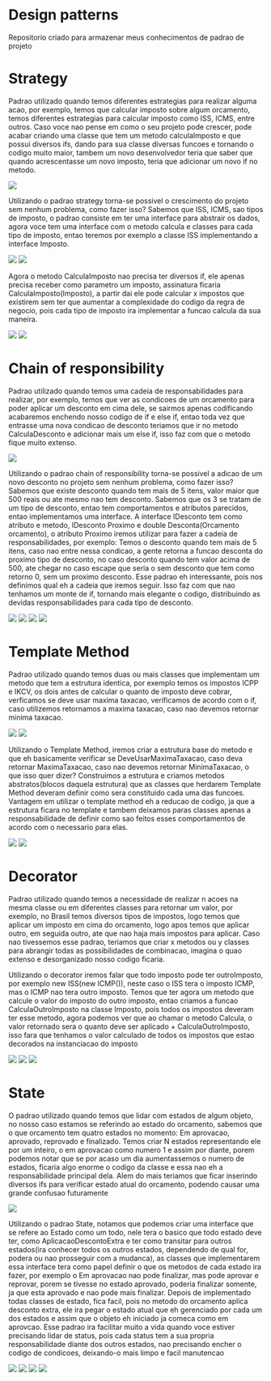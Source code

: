 # Design patterns
 Repositorio criado para armazenar meus conhecimentos de padrao de projeto
 
 # Strategy
 
<p>Padrao utilizado quando temos diferentes estrategias para realizar alguma acao, por exemplo, temos que calcular imposto sobre algum orcamento, temos diferentes estrategias para calcular imposto como ISS, ICMS, entre outros. Caso voce nao pense em como o seu projeto pode crescer, pode acabar criando uma classe que tem um metodo calculaImposto e que possui diversos ifs, dando para sua classe diversas funcoes e tornando o codigo muito maior, tambem um novo desenvolvedor teria que saber que quando acrescentasse um novo imposto, teria que adicionar um novo if no metodo.</p> 
<img src="images/0.PNG"/>
<p>Utilizando o padrao strategy torna-se possivel o crescimento do projeto sem nenhum problema, como fazer isso? Sabemos que ISS, ICMS, sao tipos de imposto, o padrao consiste em ter uma interface para abstrair os dados, agora voce tem uma interface com o metodo calcula e classes para cada tipo de imposto, entao teremos por exemplo a classe ISS implementando a interface Imposto.</p> 
<img src="images/1.PNG"/>
<img src="images/2.PNG"/>
<p>Agora o metodo CalculaImposto nao precisa ter diversos if, ele apenas precisa receber como parametro um imposto, assinatura ficaria CalculaImposto(Imposto), a partir dai ele pode calcular x impostos que existirem sem ter que aumentar a complexidade do codigo da regra de negocio, pois cada tipo de imposto ira implementar a funcao calcula da sua maneira.</p>
<img src="images/3.PNG"/>
<img src="images/4.PNG"/>

# Chain of responsibility
<p> Padrao utilizado quando temos uma cadeia de responsabilidades para realizar, por exemplo, temos que ver as condicoes de um orcamento para poder aplicar um desconto em cima dele, se sairmos apenas codificando acabaremos enchendo nosso codigo de if e else if, entao toda vez que entrasse uma nova condicao de desconto teriamos que ir no metodo CalculaDesconto e adicionar mais um else if, isso faz com que o metodo fique muito extenso.</p> 
<img src="images/5.PNG"/>
<p>Utilizando o padrao chain of responsibility torna-se possivel a adicao de um novo desconto no projeto sem nenhum problema, como fazer isso? Sabemos que existe desconto quando tem mais de 5 itens, valor maior que 500 reais ou ate mesmo nao tem desconto. Sabemos que os 3 se tratam de um tipo de desconto, entao tem comportamentos e atributos parecidos, entao implementamos uma interface. A interface IDesconto tem como atributo e metodo, IDesconto Proximo e double Desconta(Orcamento orcamento), o atributo Proximo iremos utilizar para fazer a cadeia de responsabilidades, por exemplo: Temos o desconto quando tem mais de 5 itens, caso nao entre nessa condicao, a gente retorna a funcao desconta do proximo tipo de desconto, no caso desconto quando tem valor acima de 500, ate chegar no caso escape que seria o sem desconto que tem como retorno 0, sem um proximo desconto. Esse padrao eh interessante, pois nos definimos qual eh a cadeia que iremos seguir. Isso faz com que nao tenhamos um monte de if, tornando mais elegante o codigo, distribuindo as devidas responsabilidades para cada tipo de desconto.</p> 
<img src="images/6.PNG"/>
<img src="images/7.PNG"/>
<img src="images/8.PNG"/>
<img src="images/9.PNG"/>

# Template Method

<p>Padrao utilizado quando temos duas ou mais classes que implementam um metodo que tem a estrutura identica, por exemplo temos os impostos ICPP e IKCV, os dois antes de calcular o quanto de imposto deve cobrar, verficamos se deve usar maxima taxacao, verificamos de acordo com o if, caso utilizemos retornamos a maxima taxacao, caso nao devemos retornar minima taxacao.</p> 
<img src="images/10.PNG"/>
<img src="images/11.PNG"/>
<p>Utilizando o Template Method, iremos criar a estrutura base do metodo e que eh basicamente verificar se DeveUsarMaximaTaxacao, caso deva retornar MaximaTaxacao, caso nao devemos retornar MinimaTaxacao, o que isso quer dizer? Construimos a estrutura e criamos metodos abstratos(blocos daquela estrutura) que as classes que herdarem Template Method deveram definir como sera constituido cada uma das funcoes. Vantagem em utilizar o template method eh a reducao de codigo, ja que a estrutura ficara no template e tambem deixamos paras classes apenas a responsabilidade de definir como sao feitos esses comportamentos de acordo com o necessario para elas.</p> 
<img src="images/12.PNG"/>
<img src="images/13.PNG"/>

# Decorator
<p>Padrao utilizado quando temos a necessidade de realizar n acoes na mesma classe ou em diferentes classes para retornar um valor, por exemplo, no Brasil temos diversos tipos de impostos, logo temos que aplicar um imposto em cima do orcamento, logo apos temos que aplicar outro, em seguida outro, ate que nao haja mais impostos para aplicar. Caso nao tivessemos esse padrao, teriamos que criar x metodos ou y classes para abrangir todas as possibilidades de combinacao, imagina o quao extenso e desorganizado nosso codigo ficaria.</p>


<p>Utilizando o decorator iremos falar que todo imposto pode ter outroImposto, por exemplo new ISS(new ICMP()), neste caso o ISS tera o imposto ICMP, mas o ICMP nao tera outro imposto. Temos que ter agora um metodo que calcule o valor do imposto do outro imposto, entao criamos a funcao CalculaOutroImposto na classe Imposto, pois todos os impostos deveram ter esse metodo, agora podemos ver que ao chamar o metodo Calcula, o valor retornado sera o quanto deve ser aplicado + CalculaOutroImposto, isso fara que tenhamos o valor calculado de todos os impostos que estao decorados na instanciacao do imposto</p>
<img src="images/14.PNG"/>
<img src="images/15.PNG"/>
<img src="images/16.PNG"/>

# State

<p>O padrao utilizado quando temos que lidar com estados de algum objeto, no nosso caso estamos se referindo ao estado do orcamento, sabemos que o que orcamento tem quatro estados no momento: Em aprovacao, aprovado, reprovado e finalizado. Temos criar N estados representando ele por um inteiro, o em aprovacao como numero 1 e assim por diante, porem podemos notar que se por acaso um dia aumentassemos o numero de estados, ficaria algo enorme o codigo da classe e essa nao eh a responsabilidade principal dela. Alem do mais teriamos que ficar inserindo diversos ifs para verificar estado atual do orcamento, podendo causar uma grande confusao futuramente</p>
<img src="images/17.PNG"/>
<p>Utilizando o padrao State, notamos que podemos criar uma interface que se refere ao Estado como um todo, nele tera o basico que todo estado deve ter, como AplicacaoDescontoExtra e ter como transitar para outros estados(ira conhecer todos os outros estados, dependendo de qual for, podera ou nao prosseguir com a mudanca), as classes que implementarem essa interface tera como papel definir o que os metodos de cada estado ira fazer, por exemplo o Em aprovacao nao pode finalizar, mas pode aprovar e reprovar, porem se tivesse no estado aprovado, poderia finalizar somente, ja que esta aprovado e nao pode mais finalizar. Depois de implementado todas classes de estado, fica facil, pois no metodo do orcamento aplica desconto extra, ele ira pegar o estado atual que eh gerenciado por cada um dos estados e assim que o objeto eh iniciado ja comeca como em aprovcao. Esse padrao ira facilitar muito a vida quando voce estiver precisando lidar de status, pois cada status tem a sua propria responsabilidade diante dos outros estados, nao precisando encher o codigo de condicoes, deixando-o mais limpo e facil manutencao</p>
<img src="images/18.PNG"/>
<img src="images/19.PNG"/>
<img src="images/20.PNG"/>
<img src="images/21.PNG"/>




 
 
